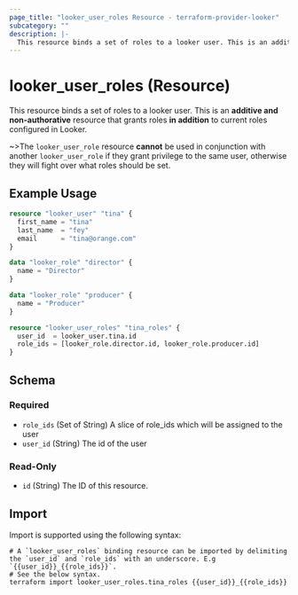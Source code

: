 ```yaml
---
page_title: "looker_user_roles Resource - terraform-provider-looker"
subcategory: ""
description: |-
  This resource binds a set of roles to a looker user. This is an additive and non-authorative resource that grants roles in addition to current roles configured in Looker.
---
```


# looker_user_roles (Resource)

This resource binds a set of roles to a looker user. This is an **additive and non-authorative** resource that grants roles **in addition** to current roles configured in Looker.

~>The `looker_user_role` resource **cannot** be used in conjunction with another `looker_user_role` if they grant privilege to the same user, otherwise they will fight over what roles should be set.

## Example Usage

```terraform
resource "looker_user" "tina" {
  first_name = "tina"
  last_name  = "fey"
  email      = "tina@orange.com"
}

data "looker_role" "director" {
  name = "Director"
}

data "looker_role" "producer" {
  name = "Producer"
}

resource "looker_user_roles" "tina_roles" {
  user_id  = looker_user.tina.id
  role_ids = [looker_role.director.id, looker_role.producer.id]
}
```

<!-- schema generated by tfplugindocs -->
## Schema

### Required

- `role_ids` (Set of String) A slice of role_ids which will be assigned to the user
- `user_id` (String) The id of the user

### Read-Only

- `id` (String) The ID of this resource.

## Import

Import is supported using the following syntax:

```shell
# A `looker_user_roles` binding resource can be imported by delimiting the `user_id` and `role_ids` with an underscore. E.g `{{user_id}}_{{role_ids}}`. 
# See the below syntax. 
terraform import looker_user_roles.tina_roles {{user_id}}_{{role_ids}}
```
